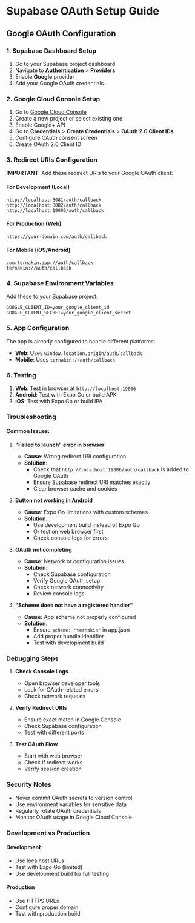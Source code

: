 # Supabase OAuth Setup Guide

## Google OAuth Configuration

### 1. Supabase Dashboard Setup

1. Go to your Supabase project dashboard
2. Navigate to **Authentication** > **Providers**
3. Enable **Google** provider
4. Add your Google OAuth credentials

### 2. Google Cloud Console Setup

1. Go to [Google Cloud Console](https://console.cloud.google.com/)
2. Create a new project or select existing one
3. Enable Google+ API
4. Go to **Credentials** > **Create Credentials** > **OAuth 2.0 Client IDs**
5. Configure OAuth consent screen
6. Create OAuth 2.0 Client ID

### 3. Redirect URIs Configuration

**IMPORTANT**: Add these redirect URIs to your Google OAuth client:

#### For Development (Local)
```
http://localhost:8081/auth/callback
http://localhost:8082/auth/callback
http://localhost:19006/auth/callback
```

#### For Production (Web)
```
https://your-domain.com/auth/callback
```

#### For Mobile (iOS/Android)
```
com.ternakin.app://auth/callback
ternakin://auth/callback
```

### 4. Supabase Environment Variables

Add these to your Supabase project:

```env
GOOGLE_CLIENT_ID=your_google_client_id
GOOGLE_CLIENT_SECRET=your_google_client_secret
```

### 5. App Configuration

The app is already configured to handle different platforms:

- **Web**: Uses `window.location.origin/auth/callback`
- **Mobile**: Uses `ternakin://auth/callback`

### 6. Testing

1. **Web**: Test in browser at `http://localhost:19006`
2. **Android**: Test with Expo Go or build APK
3. **iOS**: Test with Expo Go or build IPA

### Troubleshooting

#### Common Issues:

1. **"Failed to launch" error in browser**
   - **Cause**: Wrong redirect URI configuration
   - **Solution**: 
     - Check that `http://localhost:19006/auth/callback` is added to Google OAuth
     - Ensure Supabase redirect URI matches exactly
     - Clear browser cache and cookies

2. **Button not working in Android**
   - **Cause**: Expo Go limitations with custom schemes
   - **Solution**: 
     - Use development build instead of Expo Go
     - Or test on web browser first
     - Check console logs for errors

3. **OAuth not completing**
   - **Cause**: Network or configuration issues
   - **Solution**: 
     - Check Supabase configuration
     - Verify Google OAuth setup
     - Check network connectivity
     - Review console logs

4. **"Scheme does not have a registered handler"**
   - **Cause**: App scheme not properly configured
   - **Solution**:
     - Ensure `scheme: "ternakin"` in app.json
     - Add proper bundle identifier
     - Test with development build

### Debugging Steps

1. **Check Console Logs**
   - Open browser developer tools
   - Look for OAuth-related errors
   - Check network requests

2. **Verify Redirect URIs**
   - Ensure exact match in Google Console
   - Check Supabase configuration
   - Test with different ports

3. **Test OAuth Flow**
   - Start with web browser
   - Check if redirect works
   - Verify session creation

### Security Notes

- Never commit OAuth secrets to version control
- Use environment variables for sensitive data
- Regularly rotate OAuth credentials
- Monitor OAuth usage in Google Cloud Console

### Development vs Production

#### Development
- Use localhost URLs
- Test with Expo Go (limited)
- Use development build for full testing

#### Production
- Use HTTPS URLs
- Configure proper domain
- Test with production build
